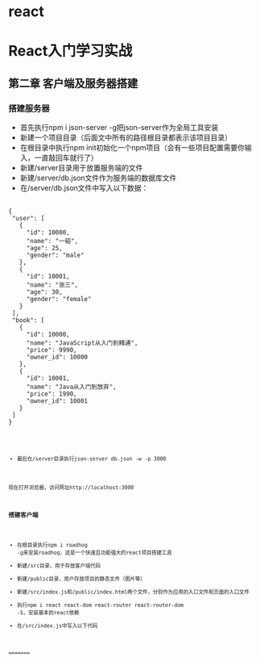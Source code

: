 # react
React入门学习实战
====
第二章 客户端及服务器搭建
----

### 搭建服务器

- 首先执行npm i json-server -g把json-server作为全局工具安装
- 新建一个项目目录（后面文中所有的路径根目录都表示该项目目录）
- 在根目录中执行npm init初始化一个npm项目（会有一些项目配置需要你输入，一直敲回车就行了）
- 新建/server目录用于放置服务端的文件
- 新建/server/db.json文件作为服务端的数据库文件
- 在/server/db.json文件中写入以下数据：
<pre> <code>
{
 "user": [
   {
     "id": 10000,
     "name": "一韬",
     "age": 25,
     "gender": "male"
   },
   {
     "id": 10001,
     "name": "张三",
     "age": 30,
     "gender": "female"
   }
 ],
 "book": [
   {
     "id": 10000,
     "name": "JavaScript从入门到精通",
     "price": 9990,
     "owner_id": 10000
   },
   {
     "id": 10001,
     "name": "Java从入门到放弃",
     "price": 1990,
     "owner_id": 10001
   }
 ]
}
<code></pre>
- 最后在/server目录执行json-server db.json -w -p 3000

现在打开浏览器，访问网址http://localhost:3000


### 搭建客户端
- 在根目录执行npm i roadhog -g来安装roadhog，这是一个快速且功能强大的react项目搭建工具
- 新建/src目录，用于存放客户端代码
- 新建/public目录，用户存放项目的静态文件（图片等）
- 新建/src/index.js和/public/index.html两个文件，分别作为应用的入口文件和页面的入口文件
- 执行npm i react react-dom react-router react-router-dom -S，安装基本的react依赖
- 在/src/index.js中写入以下代码


=======

